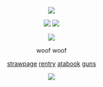 
</p>
<div align="center">
<p align="center">

  <p align="center">
<img src="https://files.catbox.moe/9xiysv.png"/>
    <p aling="center">
<img src="https://files.catbox.moe/95xsgh.png"/>
<img src="https://files.catbox.moe/riavmv.png"/>
<p align="center">
  <img src="https://64.media.tumblr.com/ac8cce14c87310e589db0c27e108ccba/99a88c92001834bd-8d/s1280x1920/18677fd537aede40f0f8fe185c6e34d253369b85.png"/>
</p>

</p>

woof woof
  
[strawpage](https://airii707.straw.page)  [rentry](https://rentry.co/airii_707) [atabook](airi.atabook.org) [guns](https://guns.lol/airii)


![](https://komarev.com/ghpvc/?username=airii707&color=393939&style=flat-square&label=ꔫ)

